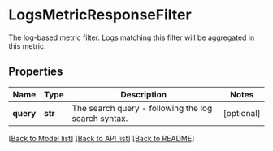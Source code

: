 # LogsMetricResponseFilter

The log-based metric filter. Logs matching this filter will be aggregated in this metric.

## Properties
Name | Type | Description | Notes
------------ | ------------- | ------------- | -------------
**query** | **str** | The search query - following the log search syntax. | [optional] 

[[Back to Model list]](README.md#documentation-for-models) [[Back to API list]](README.md#documentation-for-api-endpoints) [[Back to README]](README.md)


